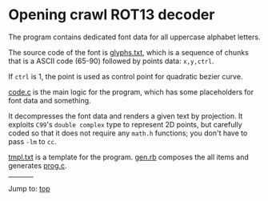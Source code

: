 # Opening crawl ROT13 decoder

The program contains dedicated font data for all uppercase alphabet letters.

The source code of the font is [glyphs.txt](glyphs.txt), which is a sequence of
chunks that is a ASCII code (65-90) followed by points data: `x,y,ctrl`.

If `ctrl` is 1, the point is used as control point for quadratic bezier curve.

[code.c](%%REPO_URL%%/2020/endoh2/deobfuscation/code.c) is the main logic for the program, which has some placeholders
for font data and something.

It decompresses the font data and renders a given text by projection.  It
exploits `C99`'s `double complex` type to represent 2D points, but carefully
coded so that it does not require any `math.h` functions; you don't have to pass
`-lm` to `cc`.

[tmpl.txt](tmpl.txt) is a template for the program.  [gen.rb](%%REPO_URL%%/2020/endoh2/deobfuscation/gen.rb) composes
the all items and generates [prog.c](%%REPO_URL%%/2020/endoh2/prog.c).


<hr style="width:10%;text-align:left;margin-left:0">

Jump to: [top](#)


<!--

    Copyright © 1984-2024 by Landon Curt Noll. All Rights Reserved.

    You are free to share and adapt this file under the terms of this license:

        Creative Commons Attribution-ShareAlike 4.0 International (CC BY-SA 4.0)

    For more information, see:

        https://creativecommons.org/licenses/by-sa/4.0/

-->
